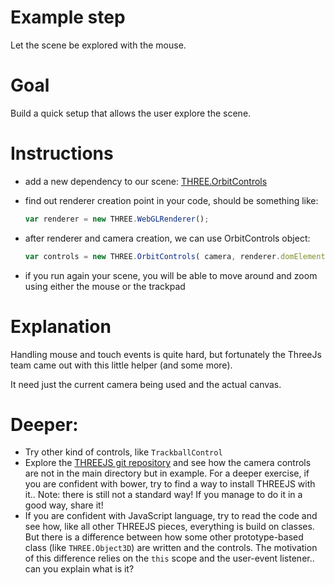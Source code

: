 Example step
============
Let the scene be explored with the mouse.

Goal
====
Build a quick setup that allows the user explore the scene.

Instructions
============
+   add a new dependency to our scene: [THREE.OrbitControls](https://github.com/mrdoob/three.js/blob/master/examples/js/controls/OrbitControls.js)
+   find out renderer creation point in your code, should be something like: 

    ```javascript
    var renderer = new THREE.WebGLRenderer();
    ```
+   after renderer and camera creation, we can use OrbitControls object:

    ```javascript
    var controls = new THREE.OrbitControls( camera, renderer.domElement );
    ```
+    if you run again your scene, you will be able to move around and zoom using either the mouse or the trackpad

Explanation
===========
Handling mouse and touch events is quite hard, but fortunately the ThreeJs team came out with this little helper (and some more).

It need just the current camera being used and the actual canvas.

Deeper:
=======
- Try other kind of controls, like `TrackballControl`
- Explore the [THREEJS git repository](https://github.com/mrdoob/three.js) and see how the camera controls are not in the main directory but in example. For a deeper exercise, if you are confident with bower, try to find a way to install THREEJS with it.. Note: there is still not a standard way! If you manage to do it in a good way, share it!
- If you are confident with JavaScript language, try to read the code and see how, like all other THREEJS pieces, everything is build on classes. But there is a difference between how some other prototype-based class (like `THREE.Object3D`) are written and the controls. The motivation of this difference relies on the `this` scope and the user-event listener.. can you explain what is it?